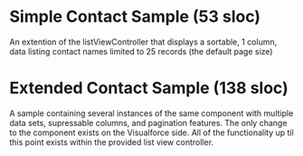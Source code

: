 # Simple Contact Sample (53 sloc)
An extention of the listViewController that displays a sortable, 1 column, data
listing contact names limited to 25 records (the default page size)

# Extended Contact Sample (138 sloc)
A sample containing several instances of the same component with multiple data
sets, supressable columns, and pagination features. The only change to the
component exists on the Visualforce side. All of the functionality up til this 
point exists within the provided list view controller.